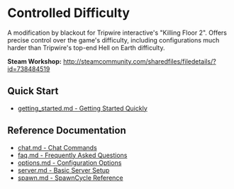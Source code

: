 # Controlled Difficulty

A modification by blackout for Tripwire interactive's "Killing Floor 2".
Offers precise control over the game's difficulty,
including configurations much harder than Tripwire's top-end Hell on Earth difficulty.

**Steam Workshop:** http://steamcommunity.com/sharedfiles/filedetails/?id=738484519

## Quick Start

* [getting_started.md - Getting Started Quickly](getting_started.md)

## Reference Documentation

* [chat.md - Chat Commands](chat.md)
* [faq.md - Frequently Asked Questions](faq.md)
* [options.md - Configuration Options](options.md)
* [server.md - Basic Server Setup](server.md)
* [spawn.md - SpawnCycle Reference](spawn.md)
